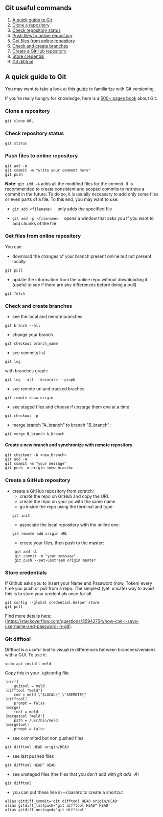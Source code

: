 ## Git useful commands

1. [A quick guide to Git](#git-no-deep-shit)
2. [Clone a repository](#clone)
3. [Check repository status](#status)
4. [Push files to online repository](#push)
5. [Get files from online repository](#pull)
6. [Check and create branches](#branches)
7. [Create a GitHub repository](#create)
8. [Store credential](#credentials)
9. [Git difftool](#difftool)

## A quick guide to Git <a name="git-no-deep-shit"></a>

You may want to take a look at this [guide](https://rogerdudler.github.io/git-guide/) to familiarize with Git versioning.

If you're really hungry for knowledge, here is a [500+ pages book](https://git-scm.com/book/en/v2) about Git.

### Clone a repository <a name="clone"></a>
```
git clone URL
```
### Check repository status <a name="status"></a>
```
git status
```
### Push files to online repository <a name="push"></a>
  ```
  git add -A
  git commit -m "write your comment here"
  git push
  ```
**Note:** ```git add -A``` adds all the modified files for the commit. It is recommended to create consistent and scoped commits to retrieve a commit in the future.
To do so, it is usually necessary to add only some files or even parts of a file. To this end, you may want to use:

*  ```git add <filename>  ``` only adds the specified file

*  ```git add -p <filename>  ``` opens a window that asks you if you want to add chunks of the file

### Get files from online repository <a name="pull"></a>
You can:
* download the changes of your branch present online but not present locally:
```
git pull
```
* update the information from the online repo without downloading it (useful to see if there are any differences before doing a pull)
```
git fetch
```

### Check and create branches <a name="branches"></a>
* see the local and remote branches
```
git branch --all
```
* change your branch
```
git checkout branch_name
```
* see commits list
```
git log
```
  with branches graph:
  ```
  git log --all --decorate --graph
  ```
* see remote url and tracked braches:
```
git remote show origin
```
* see staged files and choose if unstage them one at a time
```
git checkout -p
```
* merge branch "A_branch" to branch "B_branch":
```
git merge B_branch A_branch
```
#### Create a new branch and synchronize with remote repository
```
git checkout -b <new_branch>
git add -A
git commit -m "your message"
git push -u origin <new_branch>
```

### Create a GitHub repository <a name="create"></a>
* create a GitHub repository from scratch:
  * create the repo on GitHub and copy the URL
  * create the repo on your pc with the same name
  * go inside the repo using the terminal and type
  ```
  git init
  ```
  * associate the local repository with the online one:
  ```
  git remote add origin URL
  ```
  * create your files, then push to the master:
  ```
   git add -A
   git commit -m "your message"
   git push --set-upstream origin master
  ```

### Store credentials <a name="credentials"></a>

If Github asks you to insert your Name and Password (now, Token) every time you push or pull from a repo.
The simplest (yet, unsafe) way to avoid this is to store your credentials once for all.
```
git config --global credential.helper store
git pull
```
Find more details here: [https://stackoverflow.com/questions/35942754/how-can-i-save-username-and-password-in-git].


### Git difftool <a name="difftool"></a>

Difftool is a useful tool to visualize differences between branches/versions with a GUI. To use it:

```
sudo apt install meld
```
Copy this in your ./gitconfig file:
```
[diff]
	guitool = meld
[difftool "meld"]
	cmd = meld \"$LOCAL\" \"$REMOTE\"
[difftool]
	prompt = false
[merge]
	tool = meld
[mergetool "meld"]
	path = /usr/bin/meld
[mergetool]
	prompt = false
```

* see commited but non pushed files
```
git difftool HEAD origin/HEAD
```

* see last pushed files
```
git difftool HEAD^ HEAD
```

* see unstaged files (the files that you don't add with _git add -A_)
```
git difftool
```

* you can put these line in ~/.bashrc to create a shortcut
```
alias gitdiff_commit='git difftool HEAD origin/HEAD'
alias gitdiff_lastpush='git difftool HEAD^ HEAD'
alias gitdiff_unstaged='git difftool'
```

